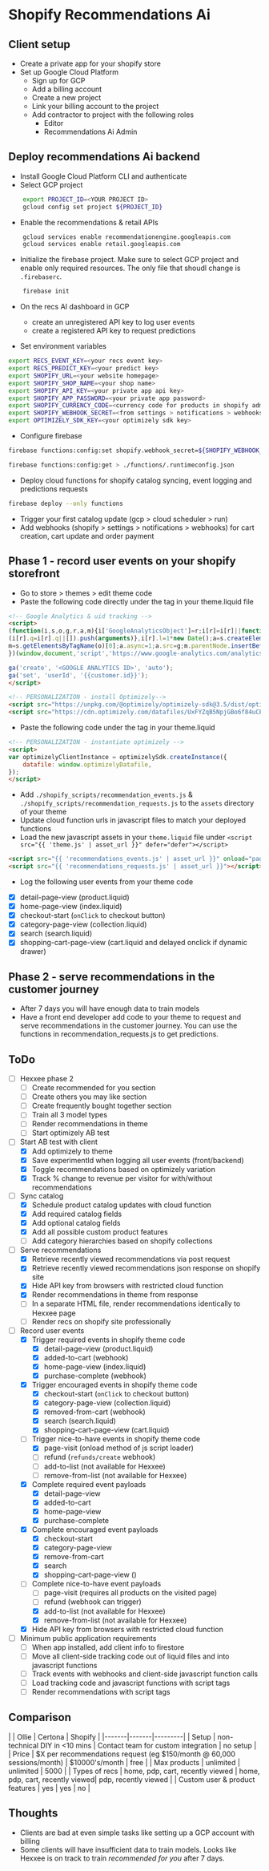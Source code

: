 # Shopify Recommendations Ai

## Client setup

- Create a private app for your shopify store
- Set up Google Cloud Platform
    - Sign up for GCP
    - Add a billing account
    - Create a new project
    - Link your billing account to the project
    - Add contractor to project with the following roles
        - Editor
        - Recommendations Ai Admin

## Deploy recommendations Ai backend

- Install Google Cloud Platform CLI and authenticate
- Select GCP project

```bash
    export PROJECT_ID=<YOUR PROJECT ID>
    gcloud config set project ${PROJECT_ID}
```

- Enable the recommendations & retail APIs

```bash
    gcloud services enable recommendationengine.googleapis.com
    gcloud services enable retail.googleapis.com
```

- Initialize the firebase project. Make sure to select GCP project and enable only required resources. The only file that shoudl change is `.firebaserc`.

```bash
    firebase init
```

- On the recs AI dashboard in GCP
    - create an unregistered API key to log user events
    - create a registered API key to request predictions

- Set environment variables

```bash
export RECS_EVENT_KEY=<your recs event key>
export RECS_PREDICT_KEY=<your predict key>
export SHOPIFY_URL=<your website homepage>
export SHOPIFY_SHOP_NAME=<your shop name>
export SHOPIFY_API_KEY=<your private app api key>
export SHOPIFY_APP_PASSWORD=<your private app password>
export SHOPIFY_CURRENCY_CODE=<currency code for products in shopify admin console>
export SHOPIFY_WEBHOOK_SECRET=<from settings > notifications > webhooks>
export OPTIMIZELY_SDK_KEY=<your optimizely sdk key>
```

- Configure firebase

```bash
firebase functions:config:set shopify.webhook_secret=${SHOPIFY_WEBHOOK_SECRET} shopify.currency_code=${SHOPIFY_CURRENCY_CODE} shopify.url=${SHOPIFY_URL} shopify.shop_name=${SHOPIFY_SHOP_NAME} shopify.api_key=${SHOPIFY_API_KEY} shopify.password=${SHOPIFY_APP_PASSWORD} recs.event_key=${RECS_EVENT_KEY} recs.predict_key=${RECS_PREDICT_KEY} optimizely.sdk_key=${OPTIMIZELY_SDK_KEY}

firebase functions:config:get > ./functions/.runtimeconfig.json
```

- Deploy cloud functions for shopify catalog syncing, event logging and predictions requests

```bash
firebase deploy --only functions
```

- Trigger your first catalog update (gcp > cloud scheduler > run)
- Add webhooks (shopify > settings > notifications > webhooks) for cart creation, cart update and order payment

## Phase 1 - record user events on your shopify storefront

- Go to store > themes > edit theme code
- Paste the following code directly under the <head> tag in your theme.liquid file

```html
<!-- Google Analytics & uid tracking -->
<script>
(function(i,s,o,g,r,a,m){i['GoogleAnalyticsObject']=r;i[r]=i[r]||function(){
(i[r].q=i[r].q||[]).push(arguments)},i[r].l=1*new Date();a=s.createElement(o),
m=s.getElementsByTagName(o)[0];a.async=1;a.src=g;m.parentNode.insertBefore(a,m)
})(window,document,'script','https://www.google-analytics.com/analytics.js','ga');

ga('create', '<GOOGLE ANALYTICS ID>', 'auto');
ga('set', 'userId', '{{customer.id}}');
</script>

<!-- PERSONALIZATION - install Optimizely-->
<script src="https://unpkg.com/@optimizely/optimizely-sdk@3.5/dist/optimizely.browser.umd.min.js"></script>
<script src="https://cdn.optimizely.com/datafiles/UxFYZqB5NpjGBo6f84uCE.json/tag.js"></script>
```

- Paste the following code under the <body> tag in your theme.liquid

```html
<!-- PERSONALIZATION - instantiate optimizely -->
<script>
var optimizelyClientInstance = optimizelySdk.createInstance({
    datafile: window.optimizelyDatafile,
});
</script>
```

- Add `./shopify_scripts/recommendation_events.js` & `./shopify_scripts/recommendation_requests.js` to the `assets` directory of your theme
- Update cloud function urls in javascript files to match your deployed functions
- Load the new javascript assets in your `theme.liquid` file under `<script src="{{ 'theme.js' | asset_url }}" defer="defer"></script>`

```html
<script src="{{ 'recommendations_events.js' | asset_url }}" onload="pageVisit()"></script>
<script src="{{ 'recommendations_requests.js' | asset_url }}"></script>
```
- Log the following user events from your theme code

- [x] detail-page-view (product.liquid)
- [x] home-page-view (index.liquid)
- [x] checkout-start (`onClick` to checkout button)
- [x] category-page-view (collection.liquid)
- [x] search (search.liquid)
- [x] shopping-cart-page-view (cart.liquid and delayed onclick if dynamic drawer)

## Phase 2 - serve recommendations in the customer journey

- After 7 days you will have enough data to train models
- Have a front end developer add code to your theme to request and serve recommendations in the customer journey. You can use the functions in recommendation_requests.js to get predictions.

## ToDo

- [ ] Hexxee phase 2
    - [ ] Create recommended for you section
    - [ ] Create others you may like section
    - [ ] Create frequently bought together section
    - [ ] Train all 3 model types
    - [ ] Render recommendations in theme
    - [ ] Start optimizely AB test
- [ ] Start AB test with client
    - [x] Add optimizely to theme
    - [x] Save experimentId when logging all user events (front/backend)
    - [x] Toggle recommendations based on optimizely variation
    - [x] Track % change to revenue per visitor for with/without recommendations
- [ ] Sync catalog
    - [x] Schedule product catalog updates with cloud function
    - [x] Add required catalog fields
    - [x] Add optional catalog fields
    - [x] Add all possible custom product features
    - [ ] Add category hierarchies based on shopify collections
- [ ] Serve recommendations
    - [x] Retrieve recently viewed recommendations via post request
    - [x] Retrieve recently viewed recommendations json response on shopify site
    - [x] Hide API key from browsers with restricted cloud function
    - [x] Render recommendations in theme from response
    - [ ] In a separate HTML file, render recommendations identically to Hexxee page
    - [ ] Render recs on shopify site professionally
- [ ] Record user events
    - [x] Trigger required events in shopify theme code
        - [x] detail-page-view (product.liquid)
        - [x] added-to-cart (webhook)
        - [x] home-page-view (index.liquid)
        - [x] purchase-complete (webhook)
    - [x] Trigger encouraged events in shopify theme code
        - [x] checkout-start (`onClick` to checkout button)
        - [x] category-page-view (collection.liquid)
        - [x] removed-from-cart (webhook)
        - [x] search (search.liquid)
        - [x] shopping-cart-page-view (cart.liquid)
    - [ ] Trigger nice-to-have events in shopify theme code
        - [x] page-visit (onload method of js script loader)
        - [ ] refund (`refunds/create` webhook)
        - [ ] add-to-list (not available for Hexxee)
        - [ ] remove-from-list (not available for Hexxee)
    - [x] Complete required event payloads
        - [x] detail-page-view
        - [x] added-to-cart
        - [x] home-page-view
        - [x] purchase-complete
    - [x] Complete encouraged event payloads
        - [x] checkout-start
        - [x] category-page-view
        - [x] remove-from-cart
        - [x] search
        - [x] shopping-cart-page-view ()
    - [ ] Complete nice-to-have event payloads
        - [ ] page-visit (requires all products on the visited page)
        - [ ] refund (webhook can trigger)
        - [x] add-to-list (not available for Hexxee)
        - [x] remove-from-list (not available for Hexxee)
    - [x] Hide API key from browsers with restricted cloud function
- [ ] Minimum public application requirements
    - [ ] When app installed, add client info to firestore
    - [ ] Move all client-side tracking code out of liquid files and into javascript functions
    - [ ] Track events with webhooks and client-side javascript function calls
    - [ ] Load tracking code and javascript functions with script tags
    - [ ] Render recommendations with script tags

## Comparison

|       | Ollie | Certona | Shopify |
|-------|-------|---------|
| Setup | non-technical DIY in <10 mins | Contact team for custom integration | no setup |
| Price | $X per recommendations request (eg $150/month @ 60,000 sessions/month) | $10000's/month | free |
| Max products | unlimited | unlimited | 5000 |
| Types of recs | home, pdp, cart, recently viewed | home, pdp, cart, recently viewed| pdp, recently viewed |
| Custom user & product features | yes | yes | no |

## Thoughts

- Clients are bad at even simple tasks like setting up a GCP account with billing
- Some clients will have insufficient data to train models. Looks like Hexxee is on track to train *recommended for you* after 7 days.
